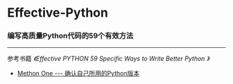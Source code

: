 # Effective-Python

### 编写高质量Python代码的59个有效方法
-----------------------------------------------

 参考书籍 _《Effective PYTHON 59 Specific Ways to Write Better Python 》_   
  

- [Methon One --- 确认自己所用的Python版本](https://github.com/HaijunMa/Effective-Python/blob/master/method_one.md)
